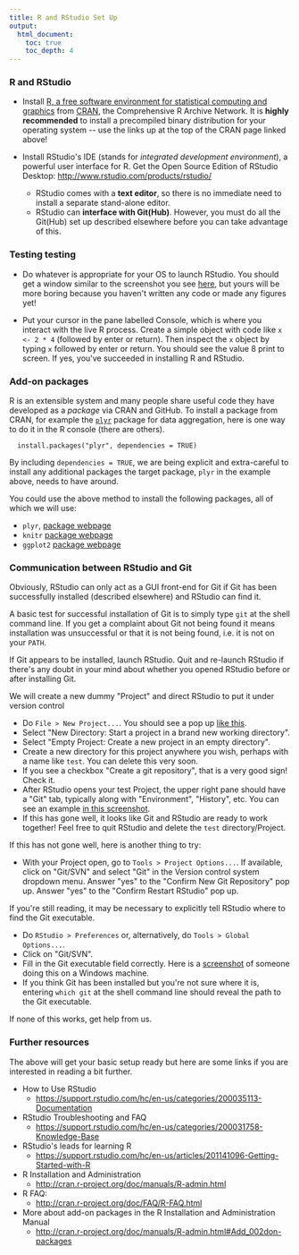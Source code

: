 ```yaml
---
title: R and RStudio Set Up
output:
  html_document:
    toc: true
    toc_depth: 4
---
```


### R and RStudio

* Install [R, a free software environment for statistical computing and graphics](http://www.r-project.org) from [CRAN](http://cran.rstudio.com), the Comprehensive R Archive Network. It is __highly recommended__ to install a precompiled binary distribution for your operating system -- use the links up at the top of the CRAN page linked above!

* Install RStudio's IDE (stands for _integrated development environment_), a powerful user interface for R. Get the Open Source Edition of RStudio Desktop: <http://www.rstudio.com/products/rstudio/>
    - RStudio comes with a __text editor__, so there is no immediate need to install a separate stand-alone editor.
    - RStudio can __interface with Git(Hub)__. However, you must do all the Git(Hub) set up described elsewhere before you can take advantage of this.

### Testing testing

* Do whatever is appropriate for your OS to launch RStudio. You should get a window similar to the screenshot you see [here](http://www.rstudio.com/wp-content/uploads/2014/04/rstudio-workbench.png), but yours will be more boring because you haven't written any code or made any figures yet!

* Put your cursor in the pane labelled Console, which is where you interact with the live R process. Create a simple object with code like `x <- 2 * 4` (followed by enter or return). Then inspect the `x` object by typing `x` followed by enter or return. You should see the value 8 print to screen. If yes, you've succeeded in installing R and RStudio.

### Add-on packages

R is an extensible system and many people share useful code they have developed as a _package_ via CRAN and GitHub. To install a package from CRAN, for example the [`plyr`](http://plyr.had.co.nz)  package for data aggregation, here is one way to do it in the R console (there are others).

```
  install.packages("plyr", dependencies = TRUE)
```

By including `dependencies = TRUE`, we are being explicit and extra-careful to install any additional packages the target package, `plyr` in the example above, needs to have around.

You could use the above method to install the following packages, all of which we will use:

  * `plyr`, [package webpage](http://plyr.had.co.nz)
  * `knitr` [package webpage](http://yihui.name/knitr/)
  * `ggplot2` [package webpage](http://docs.ggplot2.org/)

### Communication between RStudio and Git

Obviously, RStudio can only act as a GUI front-end for Git if Git has been successfully installed (described elsewhere) and RStudio can find it.

A basic test for successful installation of Git is to simply type `git` at the shell command line. If you get a complaint about Git not being found it means installation was unsuccessful or that it is not being found, i.e. it is not on your `PATH`.

If Git appears to be installed, launch RStudio. Quit and re-launch RStudio if there's any doubt in your mind about whether you opened RStudio before or after installing Git.

We will create a new dummy "Project" and direct RStudio to put it under version control

  - Do `File > New Project...`. You should see a pop up [like this](http://www.rstudio.com/images/screenshots/rstudio-projects_new.png).
  - Select "New Directory: Start a project in a brand new working directory".
  - Select "Empty Project: Create a new project in an empty directory".
  - Create a new directory for this project anywhere you wish, perhaps with a name like `test`. You can delete this very soon.
  - If you see a checkbox "Create a git repository", that is a very good sign! Check it.
  - After RStudio opens your test Project, the upper right pane should have a "Git" tab, typically along with "Environment", "History", etc. You can see an example [in this screenshot](http://www.rstudio.com/images/screenshots/rstudio-vcs.png).
  - If this has gone well, it looks like Git and RStudio are ready to work together! Feel free to quit RStudio and delete the `test` directory/Project.

If this has not gone well, here is another thing to try:

  - With your Project open, go to `Tools > Project Options...`. If available, click on "Git/SVN" and select "Git" in the Version control system dropdown menu. Answer "yes" to the "Confirm New Git Repository" pop up. Answer "yes" to the "Confirm Restart RStudio" pop up.

If you're still reading, it may be necessary to explicitly tell RStudio where to find the Git executable.

  * Do `RStudio > Preferences` or, alternatively, do `Tools > Global Options...`.
  * Click on "Git/SVN".
  * Fill in the Git executable field correctly. Here is a [screenshot](http://www.molecularecologist.com/wp-content/uploads/2013/11/Screenshot-2013-11-12-09.53.56-Copy1.png) of someone doing this on a Windows machine.
  * If you think Git has been installed but you're not sure where it is, entering `which git` at the shell command line should reveal the path to the Git executable.
  
If none of this works, get help from us.

### Further resources

The above will get your basic setup ready but here are some links if you are interested in reading a bit further.

  * How to Use RStudio
    - <https://support.rstudio.com/hc/en-us/categories/200035113-Documentation>
  * RStudio Troubleshooting and FAQ
    - <https://support.rstudio.com/hc/en-us/categories/200031758-Knowledge-Base>
  * RStudio's leads for learning R
    - <https://support.rstudio.com/hc/en-us/articles/201141096-Getting-Started-with-R>
  * R Installation and Administration
    - <http://cran.r-project.org/doc/manuals/R-admin.html>
  * R FAQ:
    - <http://cran.r-project.org/doc/FAQ/R-FAQ.html>
  * More about add-on packages in the R Installation and Administration Manual
     - <http://cran.r-project.org/doc/manuals/R-admin.html#Add_002don-packages>
